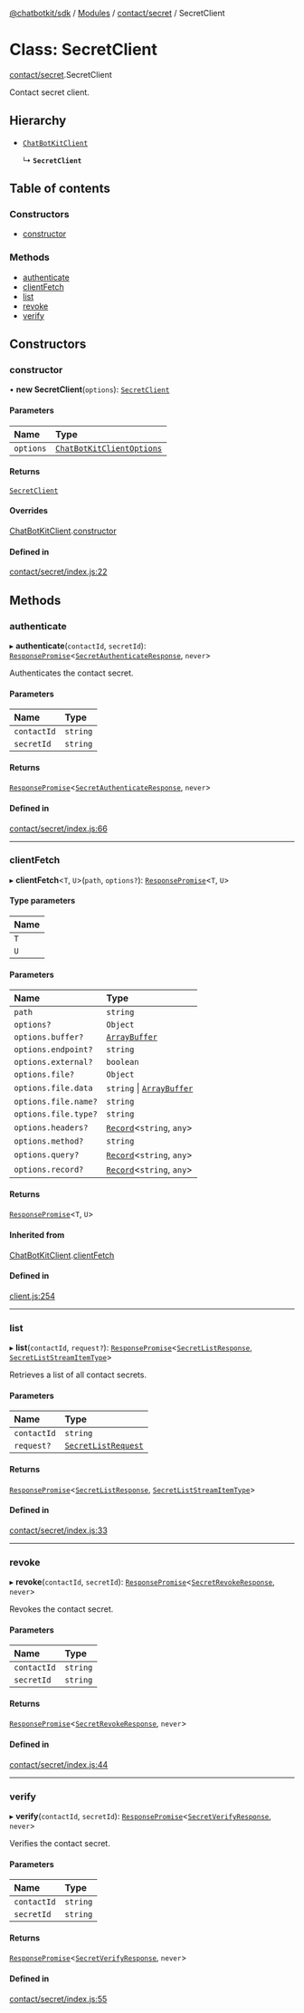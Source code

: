 [@chatbotkit/sdk](../README.md) / [Modules](../modules.md) / [contact/secret](../modules/contact_secret.md) / SecretClient

# Class: SecretClient

[contact/secret](../modules/contact_secret.md).SecretClient

Contact secret client.

## Hierarchy

- [`ChatBotKitClient`](client.ChatBotKitClient.md)

  ↳ **`SecretClient`**

## Table of contents

### Constructors

- [constructor](contact_secret.SecretClient.md#constructor)

### Methods

- [authenticate](contact_secret.SecretClient.md#authenticate)
- [clientFetch](contact_secret.SecretClient.md#clientfetch)
- [list](contact_secret.SecretClient.md#list)
- [revoke](contact_secret.SecretClient.md#revoke)
- [verify](contact_secret.SecretClient.md#verify)

## Constructors

### constructor

• **new SecretClient**(`options`): [`SecretClient`](contact_secret.SecretClient.md)

#### Parameters

| Name | Type |
| :------ | :------ |
| `options` | [`ChatBotKitClientOptions`](../interfaces/client.ChatBotKitClientOptions.md) |

#### Returns

[`SecretClient`](contact_secret.SecretClient.md)

#### Overrides

[ChatBotKitClient](client.ChatBotKitClient.md).[constructor](client.ChatBotKitClient.md#constructor)

#### Defined in

[contact/secret/index.js:22](https://github.com/chatbotkit/node-sdk/blob/main/packages/sdk/src/contact/secret/index.js#L22)

## Methods

### authenticate

▸ **authenticate**(`contactId`, `secretId`): [`ResponsePromise`](client.ResponsePromise.md)\<[`SecretAuthenticateResponse`](../modules/contact_secret_v1.md#secretauthenticateresponse), `never`\>

Authenticates the contact secret.

#### Parameters

| Name | Type |
| :------ | :------ |
| `contactId` | `string` |
| `secretId` | `string` |

#### Returns

[`ResponsePromise`](client.ResponsePromise.md)\<[`SecretAuthenticateResponse`](../modules/contact_secret_v1.md#secretauthenticateresponse), `never`\>

#### Defined in

[contact/secret/index.js:66](https://github.com/chatbotkit/node-sdk/blob/main/packages/sdk/src/contact/secret/index.js#L66)

___

### clientFetch

▸ **clientFetch**\<`T`, `U`\>(`path`, `options?`): [`ResponsePromise`](client.ResponsePromise.md)\<`T`, `U`\>

#### Type parameters

| Name |
| :------ |
| `T` |
| `U` |

#### Parameters

| Name | Type |
| :------ | :------ |
| `path` | `string` |
| `options?` | `Object` |
| `options.buffer?` | [`ArrayBuffer`]( https://developer.mozilla.org/docs/Web/JavaScript/Reference/Global_Objects/ArrayBuffer ) |
| `options.endpoint?` | `string` |
| `options.external?` | `boolean` |
| `options.file?` | `Object` |
| `options.file.data` | `string` \| [`ArrayBuffer`]( https://developer.mozilla.org/docs/Web/JavaScript/Reference/Global_Objects/ArrayBuffer ) |
| `options.file.name?` | `string` |
| `options.file.type?` | `string` |
| `options.headers?` | [`Record`]( https://www.typescriptlang.org/docs/handbook/utility-types.html#recordkeys-type )\<`string`, `any`\> |
| `options.method?` | `string` |
| `options.query?` | [`Record`]( https://www.typescriptlang.org/docs/handbook/utility-types.html#recordkeys-type )\<`string`, `any`\> |
| `options.record?` | [`Record`]( https://www.typescriptlang.org/docs/handbook/utility-types.html#recordkeys-type )\<`string`, `any`\> |

#### Returns

[`ResponsePromise`](client.ResponsePromise.md)\<`T`, `U`\>

#### Inherited from

[ChatBotKitClient](client.ChatBotKitClient.md).[clientFetch](client.ChatBotKitClient.md#clientfetch)

#### Defined in

[client.js:254](https://github.com/chatbotkit/node-sdk/blob/main/packages/sdk/src/client.js#L254)

___

### list

▸ **list**(`contactId`, `request?`): [`ResponsePromise`](client.ResponsePromise.md)\<[`SecretListResponse`](../modules/contact_secret_v1.md#secretlistresponse), [`SecretListStreamItemType`](../modules/contact_secret_v1.md#secretliststreamitemtype)\>

Retrieves a list of all contact secrets.

#### Parameters

| Name | Type |
| :------ | :------ |
| `contactId` | `string` |
| `request?` | [`SecretListRequest`](../modules/contact_secret_v1.md#secretlistrequest) |

#### Returns

[`ResponsePromise`](client.ResponsePromise.md)\<[`SecretListResponse`](../modules/contact_secret_v1.md#secretlistresponse), [`SecretListStreamItemType`](../modules/contact_secret_v1.md#secretliststreamitemtype)\>

#### Defined in

[contact/secret/index.js:33](https://github.com/chatbotkit/node-sdk/blob/main/packages/sdk/src/contact/secret/index.js#L33)

___

### revoke

▸ **revoke**(`contactId`, `secretId`): [`ResponsePromise`](client.ResponsePromise.md)\<[`SecretRevokeResponse`](../modules/contact_secret_v1.md#secretrevokeresponse), `never`\>

Revokes the contact secret.

#### Parameters

| Name | Type |
| :------ | :------ |
| `contactId` | `string` |
| `secretId` | `string` |

#### Returns

[`ResponsePromise`](client.ResponsePromise.md)\<[`SecretRevokeResponse`](../modules/contact_secret_v1.md#secretrevokeresponse), `never`\>

#### Defined in

[contact/secret/index.js:44](https://github.com/chatbotkit/node-sdk/blob/main/packages/sdk/src/contact/secret/index.js#L44)

___

### verify

▸ **verify**(`contactId`, `secretId`): [`ResponsePromise`](client.ResponsePromise.md)\<[`SecretVerifyResponse`](../modules/contact_secret_v1.md#secretverifyresponse), `never`\>

Verifies the contact secret.

#### Parameters

| Name | Type |
| :------ | :------ |
| `contactId` | `string` |
| `secretId` | `string` |

#### Returns

[`ResponsePromise`](client.ResponsePromise.md)\<[`SecretVerifyResponse`](../modules/contact_secret_v1.md#secretverifyresponse), `never`\>

#### Defined in

[contact/secret/index.js:55](https://github.com/chatbotkit/node-sdk/blob/main/packages/sdk/src/contact/secret/index.js#L55)
